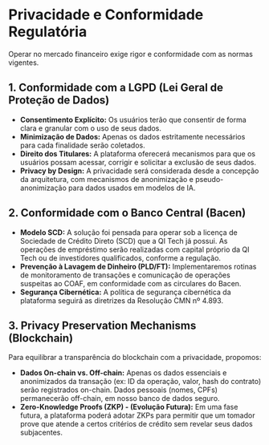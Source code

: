# Privacidade e Conformidade Regulatória

Operar no mercado financeiro exige rigor e conformidade com as normas vigentes.

## 1. Conformidade com a LGPD (Lei Geral de Proteção de Dados)

-   **Consentimento Explícito:** Os usuários terão que consentir de forma clara e granular com o uso de seus dados.
-   **Minimização de Dados:** Apenas os dados estritamente necessários para cada finalidade serão coletados.
-   **Direito dos Titulares:** A plataforma oferecerá mecanismos para que os usuários possam acessar, corrigir e solicitar a exclusão de seus dados.
-   **Privacy by Design:** A privacidade será considerada desde a concepção da arquitetura, com mecanismos de anonimização e pseudo-anonimização para dados usados em modelos de IA.

## 2. Conformidade com o Banco Central (Bacen)

-   **Modelo SCD:** A solução foi pensada para operar sob a licença de Sociedade de Crédito Direto (SCD) que a QI Tech já possui. As operações de empréstimo serão realizadas com capital próprio da QI Tech ou de investidores qualificados, conforme a regulação.
-   **Prevenção à Lavagem de Dinheiro (PLD/FT):** Implementaremos rotinas de monitoramento de transações e comunicação de operações suspeitas ao COAF, em conformidade com as circulares do Bacen.
-   **Segurança Cibernética:** A política de segurança cibernética da plataforma seguirá as diretrizes da Resolução CMN nº 4.893.

## 3. Privacy Preservation Mechanisms (Blockchain)

Para equilibrar a transparência do blockchain com a privacidade, propomos:
-   **Dados On-chain vs. Off-chain:** Apenas os dados essenciais e anonimizados da transação (ex: ID da operação, valor, hash do contrato) serão registrados on-chain. Dados pessoais (nomes, CPFs) permanecerão off-chain, em nosso banco de dados seguro.
-   **Zero-Knowledge Proofs (ZKP) - (Evolução Futura):** Em uma fase futura, a plataforma poderá adotar ZKPs para permitir que um tomador prove que atende a certos critérios de crédito sem revelar seus dados subjacentes.
